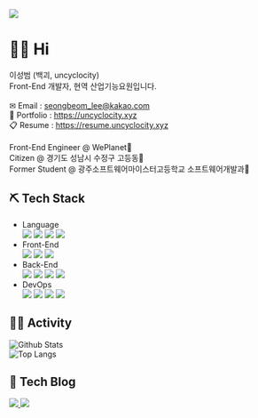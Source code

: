 <img src="https://media.discordapp.net/attachments/820998088889073685/913405785126604830/978389ae8b54c509.png?width=1058&height=99">

# 🙋‍♂️ Hi
이성범 (백괴, uncyclocity)<br>
Front-End 개발자, 현역 산업기능요원입니다.<br><br>
✉ Email : seongbeom_lee@kakao.com<br>
📰 Portfolio : https://uncyclocity.xyz<br>
📋 Resume : https://resume.uncyclocity.xyz<br><br>
Front-End Engineer @ WePlanet🏢<br>
Citizen @ 경기도 성남시 수정구 고등동🏡<br>
Former Student @ 광주소프트웨어마이스터고등학교 소프트웨어개발과🏫<br>

## ⛏ Tech Stack
- Language <br>
<img src="https://img.shields.io/badge/JavaScript-F7DF1E?style=flat-square&logo=JavaScript&logoColor=black"/> <img src="https://img.shields.io/badge/TypeScript-3178C6?style=flat-square&logo=typescript&logoColor=white"/> <img src="https://img.shields.io/badge/HTML5-E34F26?style=flat-square&logo=html5&logoColor=white"/> <img src="https://img.shields.io/badge/CSS3-1572B6?style=flat-square&logo=css3&logoColor=white"/> 
- Front-End <br>
<img src="https://img.shields.io/badge/React-61DAFB?style=flat-square&logo=React&logoColor=black"/> <img src="https://img.shields.io/badge/Next.js-000000?style=flat-square&logo=nextdotjs&logoColor=white"/> <img src="https://img.shields.io/badge/styled-components-DB7093?style=flat-square&logo=styled-components&logoColor=white"/> 
- Back-End <br>
<img src="https://img.shields.io/badge/MongoDB-47A248?style=flat-square&logo=mongodb&logoColor=white"/> <img src="https://img.shields.io/badge/Node.js-339933?style=flat-square&logo=nodedotjs&logoColor=white"/> <img src="https://img.shields.io/badge/Express-000000?style=flat-square&logo=express&logoColor=white"/> <img src="https://img.shields.io/badge/Amazon S3-569A31?style=flat-square&logo=amazons3&logoColor=white"/>
- DevOps <br>
<img src="https://img.shields.io/badge/Oracle Cloud-F80000?style=flat-square&logo=oracle&logoColor=white"/> <img src="https://img.shields.io/badge/Docker-2496ED?style=flat-square&logo=docker&logoColor=white"/> <img src="https://img.shields.io/badge/Heroku-430098?style=flat-square&logo=heroku&logoColor=white"/> <img src="https://img.shields.io/badge/Vercel-000000?style=flat-square&logo=vercel&logoColor=white"/>

## 🏃‍♂️ Activity
![Github Stats](https://github-readme-stats.vercel.app/api?username=uncyclocity&show_icons=true&hide=stars&theme=react)<br>
![Top Langs](https://github-readme-stats.vercel.app/api/top-langs/?username=uncyclocity&layout=compact&theme=react)

## 📝 Tech Blog
<a href="https://velog.io/@uncyclocity">
  <img src="https://img.shields.io/badge/Velog-4FC08D?style=flat-square&logo=vimeo&logoColor=white"/>
</a>
<a href="https://uncyclocity.tistory.com/">
  <img src="https://img.shields.io/badge/Tistory-F16521?style=flat-square&logo=tidal&logoColor=white"/>
</a>
